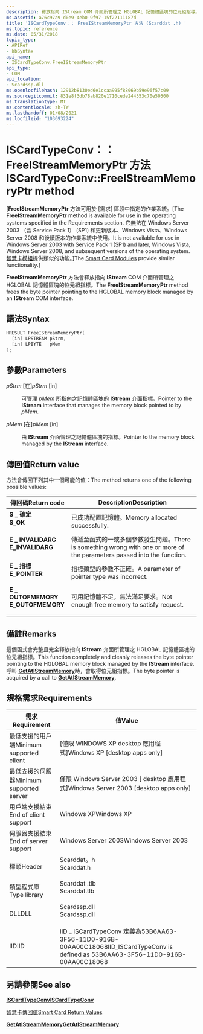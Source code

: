```yaml
---
description: 釋放指向 IStream COM 介面所管理之 HGLOBAL 記憶體區塊的位元組指標。
ms.assetid: a76c97a9-d0e9-4eb0-9f97-15f22111187d
title: 'ISCardTypeConv：： FreeIStreamMemoryPtr 方法 (Scarddat .h) '
ms.topic: reference
ms.date: 05/31/2018
topic_type:
- APIRef
- kbSyntax
api_name:
- ISCardTypeConv.FreeIStreamMemoryPtr
api_type:
- COM
api_location:
- Scardssp.dll
ms.openlocfilehash: 12912b8130ed6e1ccaa995f88069b59e96f57c09
ms.sourcegitcommit: 831e8f3db78ab820e1710cede244553c70e50500
ms.translationtype: MT
ms.contentlocale: zh-TW
ms.lasthandoff: 01/08/2021
ms.locfileid: "103693224"
---
```

# <a name="iscardtypeconvfreeistreammemoryptr-method"></a><span data-ttu-id="efce0-103">ISCardTypeConv：： FreeIStreamMemoryPtr 方法</span><span class="sxs-lookup"><span data-stu-id="efce0-103">ISCardTypeConv::FreeIStreamMemoryPtr method</span></span>

<span data-ttu-id="efce0-104">\[**FreeIStreamMemoryPtr** 方法可用於 [需求] 區段中指定的作業系統。</span><span class="sxs-lookup"><span data-stu-id="efce0-104">\[The **FreeIStreamMemoryPtr** method is available for use in the operating systems specified in the Requirements section.</span></span> <span data-ttu-id="efce0-105">它無法在 Windows Server 2003 （含 Service Pack 1） (SP1) 和更新版本、Windows Vista、Windows Server 2008 和後續版本的作業系統中使用。</span><span class="sxs-lookup"><span data-stu-id="efce0-105">It is not available for use in Windows Server 2003 with Service Pack 1 (SP1) and later, Windows Vista, Windows Server 2008, and subsequent versions of the operating system.</span></span> <span data-ttu-id="efce0-106">[智慧卡模組](/previous-versions/windows/desktop/secsmart/smart-card-modules)提供類似的功能。\]</span><span class="sxs-lookup"><span data-stu-id="efce0-106">The [Smart Card Modules](/previous-versions/windows/desktop/secsmart/smart-card-modules) provide similar functionality.\]</span></span>

<span data-ttu-id="efce0-107">**FreeIStreamMemoryPtr** 方法會釋放指向 **IStream** COM 介面所管理之 HGLOBAL 記憶體區塊的位元組指標。</span><span class="sxs-lookup"><span data-stu-id="efce0-107">The **FreeIStreamMemoryPtr** method frees the byte pointer pointing to the HGLOBAL memory block managed by an **IStream** COM interface.</span></span>

## <a name="syntax"></a><span data-ttu-id="efce0-108">語法</span><span class="sxs-lookup"><span data-stu-id="efce0-108">Syntax</span></span>


```C++
HRESULT FreeIStreamMemoryPtr(
  [in] LPSTREAM pStrm,
  [in] LPBYTE   pMem
);
```



## <a name="parameters"></a><span data-ttu-id="efce0-109">參數</span><span class="sxs-lookup"><span data-stu-id="efce0-109">Parameters</span></span>

<dl> <dt>

<span data-ttu-id="efce0-110">*pStrm* \[在\]</span><span class="sxs-lookup"><span data-stu-id="efce0-110">*pStrm* \[in\]</span></span>
</dt> <dd>

<span data-ttu-id="efce0-111">可管理 *pMem* 所指向之記憶體區塊的 **IStream** 介面指標。</span><span class="sxs-lookup"><span data-stu-id="efce0-111">Pointer to the **IStream** interface that manages the memory block pointed to by *pMem*.</span></span>

</dd> <dt>

<span data-ttu-id="efce0-112">*pMem* \[在\]</span><span class="sxs-lookup"><span data-stu-id="efce0-112">*pMem* \[in\]</span></span>
</dt> <dd>

<span data-ttu-id="efce0-113">由 **IStream** 介面管理之記憶體區塊的指標。</span><span class="sxs-lookup"><span data-stu-id="efce0-113">Pointer to the memory block managed by the **IStream** interface.</span></span>

</dd> </dl>

## <a name="return-value"></a><span data-ttu-id="efce0-114">傳回值</span><span class="sxs-lookup"><span data-stu-id="efce0-114">Return value</span></span>

<span data-ttu-id="efce0-115">方法會傳回下列其中一個可能的值：</span><span class="sxs-lookup"><span data-stu-id="efce0-115">The method returns one of the following possible values:</span></span>



| <span data-ttu-id="efce0-116">傳回碼</span><span class="sxs-lookup"><span data-stu-id="efce0-116">Return code</span></span>                                                                                   | <span data-ttu-id="efce0-117">Description</span><span class="sxs-lookup"><span data-stu-id="efce0-117">Description</span></span>                                                                                      |
|-----------------------------------------------------------------------------------------------|--------------------------------------------------------------------------------------------------|
| <dl> <span data-ttu-id="efce0-118"><dt>**S \_ 確定**</dt></span><span class="sxs-lookup"><span data-stu-id="efce0-118"><dt>**S\_OK**</dt></span></span> </dl>          | <span data-ttu-id="efce0-119">已成功配置記憶體。</span><span class="sxs-lookup"><span data-stu-id="efce0-119">Memory allocated successfully.</span></span><br/>                                                        |
| <dl> <span data-ttu-id="efce0-120"><dt>**E \_ INVALIDARG**</dt></span><span class="sxs-lookup"><span data-stu-id="efce0-120"><dt>**E\_INVALIDARG**</dt></span></span> </dl>  | <span data-ttu-id="efce0-121">傳遞至函式的一或多個參數發生問題。</span><span class="sxs-lookup"><span data-stu-id="efce0-121">There is something wrong with one or more of the parameters passed into the function.</span></span><br/> |
| <dl> <span data-ttu-id="efce0-122"><dt>**E \_ 指標**</dt></span><span class="sxs-lookup"><span data-stu-id="efce0-122"><dt>**E\_POINTER**</dt></span></span> </dl>     | <span data-ttu-id="efce0-123">指標類型的參數不正確。</span><span class="sxs-lookup"><span data-stu-id="efce0-123">A parameter of pointer type was incorrect.</span></span><br/>                                            |
| <dl> <span data-ttu-id="efce0-124"><dt>**E \_ OUTOFMEMORY**</dt></span><span class="sxs-lookup"><span data-stu-id="efce0-124"><dt>**E\_OUTOFMEMORY**</dt></span></span> </dl> | <span data-ttu-id="efce0-125">可用記憶體不足，無法滿足要求。</span><span class="sxs-lookup"><span data-stu-id="efce0-125">Not enough free memory to satisfy request.</span></span><br/>                                            |



 

## <a name="remarks"></a><span data-ttu-id="efce0-126">備註</span><span class="sxs-lookup"><span data-stu-id="efce0-126">Remarks</span></span>

<span data-ttu-id="efce0-127">這個函式會完整且完全釋放指向 **IStream** 介面所管理之 HGLOBAL 記憶體區塊的位元組指標。</span><span class="sxs-lookup"><span data-stu-id="efce0-127">This function completely and cleanly releases the byte pointer pointing to the HGLOBAL memory block managed by the **IStream** interface.</span></span> <span data-ttu-id="efce0-128">呼叫 [**GetAtIStreamMemory**](iscardtypeconv-getatistreammemory.md)時，會取得位元組指標。</span><span class="sxs-lookup"><span data-stu-id="efce0-128">The byte pointer is acquired by a call to [**GetAtIStreamMemory**](iscardtypeconv-getatistreammemory.md).</span></span>

## <a name="requirements"></a><span data-ttu-id="efce0-129">規格需求</span><span class="sxs-lookup"><span data-stu-id="efce0-129">Requirements</span></span>



| <span data-ttu-id="efce0-130">需求</span><span class="sxs-lookup"><span data-stu-id="efce0-130">Requirement</span></span> | <span data-ttu-id="efce0-131">值</span><span class="sxs-lookup"><span data-stu-id="efce0-131">Value</span></span> |
|-------------------------------------|-----------------------------------------------------------------------------------------|
| <span data-ttu-id="efce0-132">最低支援的用戶端</span><span class="sxs-lookup"><span data-stu-id="efce0-132">Minimum supported client</span></span><br/> | <span data-ttu-id="efce0-133">\[僅限 WINDOWS XP desktop 應用程式\]</span><span class="sxs-lookup"><span data-stu-id="efce0-133">Windows XP \[desktop apps only\]</span></span><br/>                                             |
| <span data-ttu-id="efce0-134">最低支援的伺服器</span><span class="sxs-lookup"><span data-stu-id="efce0-134">Minimum supported server</span></span><br/> | <span data-ttu-id="efce0-135">僅限 Windows Server 2003 \[ desktop 應用程式\]</span><span class="sxs-lookup"><span data-stu-id="efce0-135">Windows Server 2003 \[desktop apps only\]</span></span><br/>                                    |
| <span data-ttu-id="efce0-136">用戶端支援結束</span><span class="sxs-lookup"><span data-stu-id="efce0-136">End of client support</span></span><br/>    | <span data-ttu-id="efce0-137">Windows XP</span><span class="sxs-lookup"><span data-stu-id="efce0-137">Windows XP</span></span><br/>                                                                   |
| <span data-ttu-id="efce0-138">伺服器支援結束</span><span class="sxs-lookup"><span data-stu-id="efce0-138">End of server support</span></span><br/>    | <span data-ttu-id="efce0-139">Windows Server 2003</span><span class="sxs-lookup"><span data-stu-id="efce0-139">Windows Server 2003</span></span><br/>                                                          |
| <span data-ttu-id="efce0-140">標頭</span><span class="sxs-lookup"><span data-stu-id="efce0-140">Header</span></span><br/>                   | <dl> <span data-ttu-id="efce0-141"><dt>Scarddat。h</dt></span><span class="sxs-lookup"><span data-stu-id="efce0-141"><dt>Scarddat.h</dt></span></span> </dl>   |
| <span data-ttu-id="efce0-142">類型程式庫</span><span class="sxs-lookup"><span data-stu-id="efce0-142">Type library</span></span><br/>             | <dl> <span data-ttu-id="efce0-143"><dt>Scarddat .tlb</dt></span><span class="sxs-lookup"><span data-stu-id="efce0-143"><dt>Scarddat.tlb</dt></span></span> </dl> |
| <span data-ttu-id="efce0-144">DLL</span><span class="sxs-lookup"><span data-stu-id="efce0-144">DLL</span></span><br/>                      | <dl> <span data-ttu-id="efce0-145"><dt>Scardssp.dll</dt></span><span class="sxs-lookup"><span data-stu-id="efce0-145"><dt>Scardssp.dll</dt></span></span> </dl> |
| <span data-ttu-id="efce0-146">IID</span><span class="sxs-lookup"><span data-stu-id="efce0-146">IID</span></span><br/>                      | <span data-ttu-id="efce0-147">IID \_ ISCardTypeConv 定義為53B6AA63-3F56-11D0-916B-00AA00C18068</span><span class="sxs-lookup"><span data-stu-id="efce0-147">IID\_ISCardTypeConv is defined as 53B6AA63-3F56-11D0-916B-00AA00C18068</span></span><br/>       |



## <a name="see-also"></a><span data-ttu-id="efce0-148">另請參閱</span><span class="sxs-lookup"><span data-stu-id="efce0-148">See also</span></span>

<dl> <dt>

[<span data-ttu-id="efce0-149">**ISCardTypeConv**</span><span class="sxs-lookup"><span data-stu-id="efce0-149">**ISCardTypeConv**</span></span>](iscardtypeconv.md)
</dt> <dt>

[<span data-ttu-id="efce0-150">智慧卡傳回值</span><span class="sxs-lookup"><span data-stu-id="efce0-150">Smart Card Return Values</span></span>](authentication-return-values.md)
</dt> <dt>

[<span data-ttu-id="efce0-151">**GetAtIStreamMemory**</span><span class="sxs-lookup"><span data-stu-id="efce0-151">**GetAtIStreamMemory**</span></span>](iscardtypeconv-getatistreammemory.md)
</dt> </dl>

 

 
